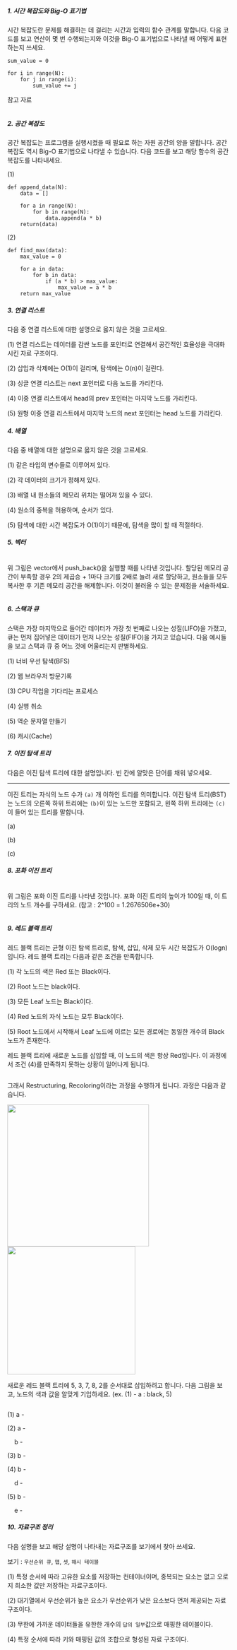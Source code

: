 ##### 1. 시간 복잡도와 Big-O 표기법

시간 복잡도란 문제를 해결하는 데 걸리는 시간과 입력의 함수 관계를 말합니다. 다음 코드를 보고 연산이 몇 번 수행되는지와 이것을 Big-O 표기법으로 나타낼 때 어떻게 표현하는지 쓰세요.

```
sum_value = 0

for i in range(N):
    for j in range(i):
        sum_value += j
```

참고 자료

<img title="" src="https://t1.daumcdn.net/cfile/tistory/147B03385158CBBE31" alt="">

##### 2. 공간 복잡도

공간 복잡도는 프로그램을 실행시켰을 때 필요로 하는 자원 공간의 양을 말합니다. 공간복잡도 역시 Big-O 표기법으로 나타낼 수 있습니다. 다음 코드를 보고 해당 함수의 공간 복잡도를 나타내세요.

(1)

```
def append_data(N):
    data = []

    for a in range(N):
        for b in range(N):
            data.append(a * b)
    return(data)
```

(2) 

```
def find_max(data):
    max_value = 0

    for a in data:
        for b in data:
            if (a * b) > max_value:
                max_value = a * b
    return max_value
```

##### 3. 연결 리스트

다음 중 연결 리스트에 대한 설명으로 옳지 않은 것을 고르세요.

(1) 연결 리스트는 데이터를 감싼 노드를 포인터로 연결해서 공간적인 효율성을 극대화시킨 자료 구조이다.

(2) 삽입과 삭제에는 O(1)이 걸리며, 탐색에는 O(n)이 걸린다.

(3) 싱글 연결 리스트는 next 포인터로 다음 노드를 가리킨다.

(4) 이중 연결 리스트에서 head의 prev 포인터는 마지막 노드를 가리킨다.

(5) 원형 이중 연결 리스트에서 마지막 노드의 next 포인터는 head 노드를 가리킨다.

##### 4. 배열

다음 중 배열에 대한 설명으로 옳지 않은 것을 고르세요.

(1) 같은 타입의 변수들로 이루어져 있다.

(2) 각 데이터의 크기가 정해져 있다.

(3) 배열 내 원소들의 메모리 위치는 떨어져 있을 수 있다.

(4) 원소의 중복을 허용하며, 순서가 있다.

(5) 탐색에 대한 시간 복잡도가 O(1)이기 때문에, 탐색을 많이 할 때 적절하다.

##### 5. 벡터

<img title="" src="https://img1.daumcdn.net/thumb/R1280x0/?scode=mtistory2&fname=https%3A%2F%2Fblog.kakaocdn.net%2Fdn%2FKZZZw%2FbtqBJ8hmoXs%2FkG5HKGeu6C9CWQBceaPuhk%2Fimg.png" alt="">

위 그림은 vector에서 push_back()을 실행할 때를 나타낸 것입니다. 할당된 메모리 공간이 부족할 경우 2의 제곱승 + 1마다 크기를 2배로 늘려 새로 할당하고, 원소들을 모두 복사한 후 기존 메모리 공간을 해제합니다. 이것이 불러올 수 있는 문제점을 서술하세요.

```

```

##### 6. 스택과 큐

스택은 가장 마지막으로 들어간 데이터가 가장 첫 번째로 나오는 성질(LIFO)을 가졌고, 큐는 먼저 집어넣은 데이터가 먼저 나오는 성질(FIFO)을 가지고 있습니다. 다음 예시들을 보고 스택과 큐 중 어느 것에 어울리는지 판별하세요.

(1) 너비 우선 탐색(BFS)

(2) 웹 브라우저 방문기록

(3) CPU 작업을 기다리는 프로세스

(4) 실행 취소

(5) 역순 문자열 만들기

(6) 캐시(Cache)

##### 7. 이진 탐색 트리

다음은 이진 탐색 트리에 대한 설명입니다. 빈 칸에 알맞은 단어를 채워 넣으세요.

---

이진 트리는 자식의 노드 수가 `(a)` 개 이하인 트리를 의미합니다. 이진 탐색 트리(BST)는 노드의 오른쪽 하위 트리에는 `(b)`이 있는 노드만 포함되고, 왼쪽 하위 트리에는 `(c)`이 들어 있는 트리를 말합니다.

(a)

(b)

(c)

##### 8. 포화 이진 트리

<img title="" src="https://gmlwjd9405.github.io/images/data-structure-tree/Perfect-Binary-Tree.png" alt="">

위 그림은 포화 이진 트리를 나타낸 것입니다. 포화 이진 트리의 높이가 100일 때, 이 트리의 노드 개수를 구하세요. (참고 : 2^100 = 1.2676506e+30)

```

```

##### 9. 레드 블랙 트리

레드 블랙 트리는 균형 이진 탐색 트리로, 탐색, 삽입, 삭제 모두 시간 복잡도가 O(logn)입니다. 레드 블랙 트리는 다음과 같은 조건을 만족합니다.

(1) 각 노드의 색은 Red 또는 Black이다.

(2) Root 노드는 black이다.

(3) 모든 Leaf 노드는 Black이다.

(4) Red 노드의 자식 노드는 모두 Black이다.

(5) Root 노드에서 시작해서 Leaf 노드에 이르는 모든 경로에는 동일한 개수의 Black 노드가 존재한다.

레드 블랙 트리에 새로운 노드를 삽입할 때, 이 노드의 색은 항상 Red입니다. 이 과정에서 조건 (4)를 만족하지 못하는 상황이 일어나게 됩니다. 

<img title="" src="https://img1.daumcdn.net/thumb/R1280x0/?scode=mtistory2&fname=https%3A%2F%2Fblog.kakaocdn.net%2Fdn%2FbYG3yV%2FbtrpoxGRp6g%2FfBAd1VvrqdWy6QRRSKTX3k%2Fimg.png" alt="">

그래서 Restructuring, Recoloring이라는 과정을 수행하게 됩니다. 과정은 다음과 같습니다.

<img title="" src="https://img1.daumcdn.net/thumb/R1280x0/?scode=mtistory2&fname=https%3A%2F%2Fblog.kakaocdn.net%2Fdn%2FMASjd%2Fbtrpq6WhqWJ%2F6Vg1qcMarQEqQDk1oKGi51%2Fimg.png" alt="" width="321">

<img title="" src="https://img1.daumcdn.net/thumb/R1280x0/?scode=mtistory2&fname=https%3A%2F%2Fblog.kakaocdn.net%2Fdn%2Fnkkuw%2Fbtrpjvpzukc%2FZprBjMgiPVQzBJxPgaZiU1%2Fimg.png" alt="" width="290">

새로운 레드 블랙 트리에 5, 3, 7, 8, 2를 순서대로 삽입하려고 합니다. 다음 그림을 보고, 노드의 색과 값을 알맞게 기입하세요. (ex. (1) - a : black, 5)

<img title="" src="https://ifh.cc/g/YYRWFa.jpg" alt="">

(1) a -

(2) a -

    b -

(3) b -

(4) b -

    d -

(5) b -

    e -

##### 10. 자료구조 정리

다음 설명을 보고 해당 설명이 나타내는 자료구조를 보기에서 찾아 쓰세요.

보기 : `우선순위 큐`, `맵`, `셋`, `해시 테이블`

(1) 특정 순서에 따라 고유한 요소를 저장하는 컨테이너이며, 중복되는 요소는 없고 오로지 희소한 값만 저장하는 자료구조이다.

(2) 대기열에서 우선순위가 높은 요소가 우선순위가 낮은 요소보다 먼저 제공되는 자료 구조이다.

(3) 무한에 가까운 데이터들을 유한한 개수의 `답의 일부`값으로 매핑한 테이블이다.

(4) 특정 순서에 따라 키와 매핑된 값의 조합으로 형성된 자료 구조이다.
